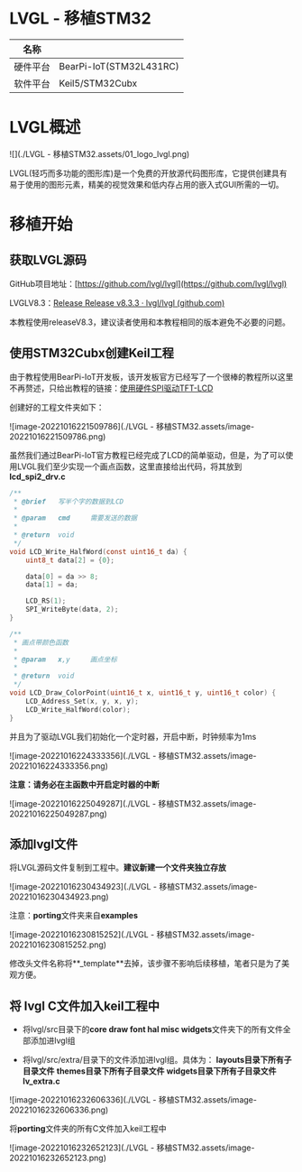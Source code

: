 # LVGL - 移植STM32

| 名称     |                         |
| -------- | ----------------------- |
| 硬件平台 | BearPi-IoT(STM32L431RC) |
| 软件平台 | Keil5/STM32Cubx         |

# LVGL概述

![](./LVGL - 移植STM32.assets/01_logo_lvgl.png)

LVGL(轻巧而多功能的图形库)是一个免费的开放源代码图形库，它提供创建具有易于使用的图形元素，精美的视觉效果和低内存占用的嵌入式GUI所需的一切。

# 移植开始

## 获取LVGL源码

GitHub项目地址：[https://github.com/lvgl/lvgl](https://github.com/lvgl/lvgl)

LVGLV8.3：[Release Release v8.3.3 · lvgl/lvgl (github.com)](https://github.com/lvgl/lvgl/releases/tag/v8.3.3)

本教程使用releaseV8.3，建议读者使用和本教程相同的版本避免不必要的问题。

## 使用STM32Cubx创建Keil工程

由于教程使用BearPi-IoT开发板，该开发板官方已经写了一个很棒的教程所以这里不再赘述，只给出教程的链接：[使用硬件SPI驱动TFT-LCD](https://mp.weixin.qq.com/s/Sb12hE7dqG8shA77ADcCnA)

创建好的工程文件夹如下：

![image-20221016221509786](./LVGL - 移植STM32.assets/image-20221016221509786.png)

虽然我们通过BearPi-IoT官方教程已经完成了LCD的简单驱动，但是，为了可以使用LVGL我们至少实现一个画点函数，这里直接给出代码，将其放到**lcd_spi2_drv.c**

```c
/**
 * @brief	写半个字的数据到LCD
 *
 * @param   cmd		需要发送的数据
 *
 * @return  void
 */
void LCD_Write_HalfWord(const uint16_t da) {
    uint8_t data[2] = {0};

    data[0] = da >> 8;
    data[1] = da;

    LCD_RS(1);
    SPI_WriteByte(data, 2);
}

/**
 * 画点带颜色函数
 *
 * @param   x,y		画点坐标
 *
 * @return  void
 */
void LCD_Draw_ColorPoint(uint16_t x, uint16_t y, uint16_t color) {
    LCD_Address_Set(x, y, x, y);
    LCD_Write_HalfWord(color);
}
```

并且为了驱动LVGL我们初始化一个定时器，开启中断，时钟频率为1ms

![image-20221016224333356](./LVGL - 移植STM32.assets/image-20221016224333356.png)

**注意：请务必在主函数中开启定时器的中断**

![image-20221016225049287](./LVGL - 移植STM32.assets/image-20221016225049287.png)

## 添加lvgl文件

将LVGL源码文件复制到工程中。**建议新建一个文件夹独立存放**

![image-20221016230434923](./LVGL - 移植STM32.assets/image-20221016230434923.png)

注意：**porting**文件夹来自**examples**

![image-20221016230815252](./LVGL - 移植STM32.assets/image-20221016230815252.png)

修改头文件名称将**_template**去掉，该步骤不影响后续移植，笔者只是为了美观方便。

## 将 lvgl C文件加入keil工程中

- 将lvgl/src目录下的**core draw font hal misc widgets**文件夹下的所有文件全部添加进lvgl组

- 将lvgl/src/extra/目录下的文件添加进lvgl组。具体为：
    **layouts目录下所有子目录文件**
    **themes目录下所有子目录文件**
    **widgets目录下所有子目录文件**
    **lv_extra.c**

![image-20221016232606336](./LVGL - 移植STM32.assets/image-20221016232606336.png)

将**porting**文件夹的所有C文件加入keil工程中

![image-20221016232652123](./LVGL - 移植STM32.assets/image-20221016232652123.png)



